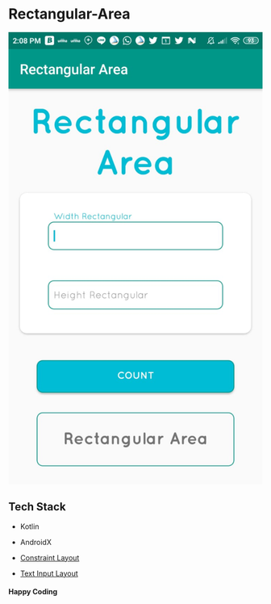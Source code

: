 # Rectangular-Area

![Rectangular area](https://github.com/adisuryantoro/Rectangular-Area/blob/master/ss/Rectangular%20Area.jpeg)

## Tech Stack
* Kotlin
* AndroidX

* [Constraint Layout](https://developer.android.com/training/constraint-layout)
* [Text Input Layout](https://developer.android.com/reference/android/support/design/widget/TextInputLayout)

#### Happy Coding
